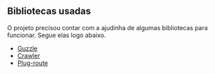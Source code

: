 ## Bibliotecas usadas

O projeto precisou contar com a ajudinha de algumas bibliotecas para funcionar. Segue elas logo abaixo.

- [Guzzle](https://packagist.org/packages/guzzlehttp/guzzle)
- [Crawler](https://packagist.org/packages/symfony/dom-crawler)
- [Plug-route](https://packagist.org/packages/erandir/plug-route)
